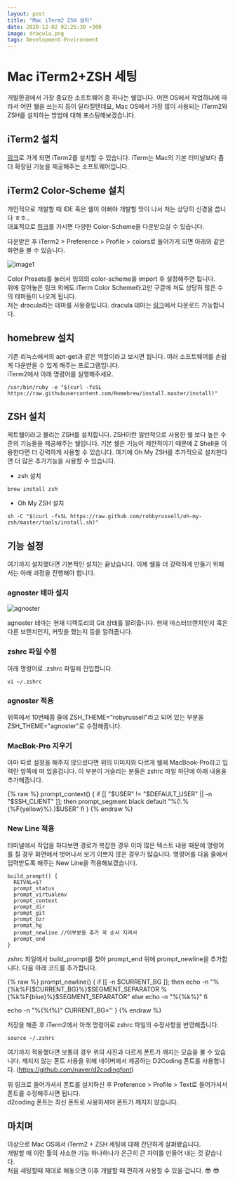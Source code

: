 ```yaml
---
layout: post
title: "Mac iTerm2 ZSH 설치"
date: 2020-12-02 02:25:30 +300
image: dracula.png
tags: Development-Environment
---
```

  
# Mac iTerm2+ZSH 세팅  
  
개발환경에서 가장 중요한 소프트웨어 중 하나는 쉘입니다. 어떤 OS에서 작업하냐에 따라서 어떤 쉘을 쓰는지 등이 달라질텐데요, Mac OS에서 가장 많이 사용되는 iTerm2와 ZSH를 설치하는 방법에 대해 포스팅해보겠습니다.  
  
###
    
## iTerm2 설치  
  
[링크](https://iterm2.com/)로 가게 되면 iTerm2를 설치할 수 있습니다. iTerm는 Mac의 기본 터미널보다 좀 더 확장된 기능을 제공해주는 소프트웨어입니다.   
  
###
  
## iTerm2 Color-Scheme 설치  

개인적으로 개발할 때 IDE 혹은 쉘이 이뻐야 개발할 맛이 나서 저는 상당히 신경을 씁니다 ㅎㅎ..  
대표적으로 [링크](https://github.com/mbadolato/iTerm2-Color-Schemes)를 가시면 다양한 Color-Scheme을 다운받으실 수 있습니다.  
  
다운받은 후 iTerm2 > Preference > Profile > colors로 들어가게 되면 아래와 같은 화면을 볼 수 있습니다.  
  
![image1](https://miro.medium.com/max/1126/1*3eqvqUKzz84yJljncRWOAA.png)  
  
Color Presets를 눌러서 임의의 color-scheme을 import 후 설정해주면 됩니다.  
위에 걸어놓은 링크 외에도 iTerm Color Scheme라고만 구글에 쳐도 상당히 많은 수의 테마들이 나오게 됩니다.  
저는 dracula라는 테마를 사용중입니다. dracula 테마는 [링크](https://github.com/dracula/dracula-theme)에서 다운로드 가능합니다. 
  
###
  
## homebrew 설치  
  
기존 리눅스에서의 apt-get과 같은 역할이라고 보시면 됩니다. 여러 소프트웨어를 손쉽게 다운받을 수 있게 해주는 프로그램입니다.  
iTerm2에서 아래 명령어를 실행해주세요.
  
```
/usr/bin/ruby -e "$(curl -fsSL https://raw.githubusercontent.com/Homebrew/install.master/install)"
```
    
###
  
## ZSH 설치  
  
제트쉘이라고 불리는 ZSH를 설치합니다. ZSH이란 일반적으로 사용한 쉘 보다 높은 수준의 기능들을 제공해주는 쉘입니다. 기본 쉘은 기능이 제한적이기 때문에 Z Shell을 이용한다면 더 강력하게 사용할 수 있습니다. 여기에 Oh My ZSH를 추가적으로 설치한다면 더 많은 추가기능을 사용할 수 있습니다.  
  
* zsh 설치

```
brew install zsh
```
  
* Oh My ZSH 설치  
  
```
sh -C "$(curl -fsSL https://raw.github.com/robbyrussell/oh-my-zsh/master/tools/install.sh)"
```
  
###

## 기능 설정  
  
여기까지 설치했다면 기본적인 설치는 끝났습니다. 이제 쉘을 더 강력하게 만들기 위해서는 아래 과정을 진행해야 합니다.  
  
### agnoster 테마 설치  
  
![agnoster]({{site.baseurl}}/images/agnoster.png)

agnoster 테마는 현재 디렉토리의 Git 상태를 알려줍니다. 현재 마스터브랜치인지 혹은 다른 브랜치인지, 커밋을 했는지 등을 알려줍니다.  
  
### zshrc 파일 수정  
  
아래 명령어로 .zshrc 파일에 진입합니다.   

```
vi ~/.zshrc
```
  
### agnoster 적용

위쪽에서 10번째쯤 줄에 ZSH_THEME="robyrussell"라고 되어 있는 부분을 ZSH\_THEME="agnoster"로 수정해줍니다.  
  
### MacBok-Pro 지우기  
  
아마 따로 설정을 해주지 않으셨다면 위의 이미지와 다르게 쉘에 MacBook-Pro라고 입력란 앞쪽에 떠 있을겁니다. 이 부분이 거슬리는 분들은 zshrc 파일 하단에 아래 내용을 추가해줍니다.  
  
{% raw %}
prompt_context() {
  if [[ "$USER" != "$DEFAULT_USER" || -n "$SSH_CLIENT" ]]; then
    prompt_segment black default "%(!.%{%F{yellow}%}.)$USER"
  fi
}
{% endraw %}
  
### New Line 적용
  
터미널에서 작업을 하다보면 경로가 복잡한 경우 이미 많은 텍스트 내용 때문에 명령어를 칠 경우 화면에서 벗어나서 보기 이쁘지 않은 경우가 많습니다. 명령어를 다음 줄에서 입력받도록 해주는 New Line을 적용해보겠습니다.  
  
```
build_prompt() {
  RETVAL=$?
  prompt_status
  prompt_virtualenv
  prompt_context
  prompt_dir
  prompt_git
  prompt_bzr
  prompt_hg
  prompt_newline //이부분을 추가 꼭 순서 지켜서
  prompt_end
}
```

zshrc 파일에서 build_prompt를 찾아 prompt_end 위에 prompt_newline을 추가합니다. 다음 아래 코드를 추가합니다.    
  
{% raw %}
prompt_newline() {
  if [[ -n $CURRENT_BG ]]; then
    echo -n "%{%k%F{$CURRENT_BG}%}$SEGMENT_SEPARATOR
%{%k%F{blue}%}$SEGMENT_SEPARATOR"
  else
    echo -n "%{%k%}"
  fi

  echo -n "%{%f%}"
  CURRENT_BG=''
}
{% endraw %}
  
저장을 해준 후 iTerm2에서 아래 명령어로 zshrc 파일의 수정사항을 반영해줍니다.  
  
```
source ~/.zshrc
```  
  
여기까지 적용했다면 보통의 경우 위의 사진과 다르게 폰트가 깨지는 모습을 볼 수 있습니다. 깨지지 않는 폰트 사용을 위해 네이버에서 제공하는 D2Coding 폰트를 사용합니다. (https://github.com/naver/d2codingfont)  

위 링크로 들어가셔서 폰트를 설치하신 후 Preference > Profile > Text로 들어가셔서 폰트를 수정해주시면 됩니다.  
d2coding 폰트는 최신 폰트로 사용하셔야 폰트가 깨지지 않습니다.  
  
###  
  
## 마치며
  
이상으로 Mac OS에서 iTerm2 + ZSH 세팅에 대해 간단하게 살펴봤습니다.  
개발할 때 이런 툴의 사소한 기능 하나하나가 은근히 큰 차이를 만들어 내는 것 같습니다.  
처음 세팅할때 제대로 해놓으면 이후 개발할 때 편하게 사용할 수 있을 겁니다. 😎 😎  
  



  
